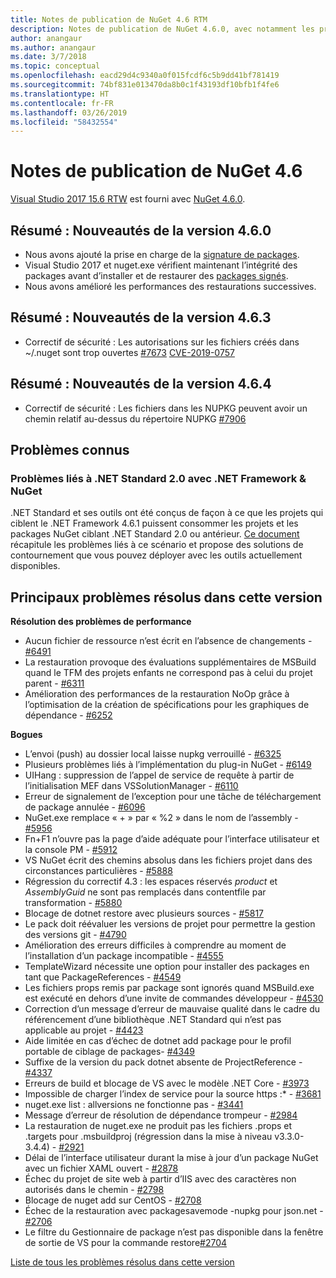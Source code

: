 ```yaml
---
title: Notes de publication de NuGet 4.6 RTM
description: Notes de publication de NuGet 4.6.0, avec notamment les problèmes connus, les correctifs de bogues, les fonctionnalités ajoutées et les DCR.
author: anangaur
ms.author: anangaur
ms.date: 3/7/2018
ms.topic: conceptual
ms.openlocfilehash: eacd29d4c9340a0f015fcdf6c5b9dd41bf781419
ms.sourcegitcommit: 74bf831e013470da8b0c1f43193df10bfb1f4fe6
ms.translationtype: HT
ms.contentlocale: fr-FR
ms.lasthandoff: 03/26/2019
ms.locfileid: "58432554"
---
```

# <a name="nuget-46-release-notes"></a>Notes de publication de NuGet 4.6

[Visual Studio 2017 15.6 RTW](https://www.visualstudio.com/news/releasenotes/vs2017-relnotes) est fourni avec [NuGet 4.6.0](https://dist.nuget.org/win-x86-commandline/v4.6.0/nuget.exe).

## <a name="summary-whats-new-in-460"></a>Résumé : Nouveautés de la version 4.6.0

* Nous avons ajouté la prise en charge de la [signature de packages](../create-packages/sign-a-package.md).
* Visual Studio 2017 et nuget.exe vérifient maintenant l’intégrité des packages avant d’installer et de restaurer des [packages signés](../reference/signed-packages-reference.md).
* Nous avons amélioré les performances des restaurations successives.

## <a name="summary-whats-new-in-463"></a>Résumé : Nouveautés de la version 4.6.3

* Correctif de sécurité : Les autorisations sur les fichiers créés dans ~/.nuget sont trop ouvertes [#7673](https://github.com/NuGet/Home/issues/7673) [CVE-2019-0757](https://portal.msrc.microsoft.com/en-us/security-guidance/advisory/CVE-2019-0757)

## <a name="summary-whats-new-in-464"></a>Résumé : Nouveautés de la version 4.6.4

* Correctif de sécurité : Les fichiers dans les NUPKG peuvent avoir un chemin relatif au-dessus du répertoire NUPKG [#7906](https://github.com/NuGet/Home/issues/7906)

## <a name="known-issues"></a>Problèmes connus

### <a name="issues-with-net-standard-20-with-net-framework--nuget"></a>Problèmes liés à .NET Standard 2.0 avec .NET Framework & NuGet 

.NET Standard et ses outils ont été conçus de façon à ce que les projets qui ciblent le .NET Framework 4.6.1 puissent consommer les projets et les packages NuGet ciblant .NET Standard 2.0 ou antérieur. [Ce document](https://github.com/dotnet/standard/issues/481) récapitule les problèmes liés à ce scénario et propose des solutions de contournement que vous pouvez déployer avec les outils actuellement disponibles.

## <a name="top-issues-fixed-in-this-release"></a>Principaux problèmes résolus dans cette version

**Résolution des problèmes de performance**

* Aucun fichier de ressource n’est écrit en l’absence de changements - [#6491](https://github.com/NuGet/Home/issues/6491)
* La restauration provoque des évaluations supplémentaires de MSBuild quand le TFM des projets enfants ne correspond pas à celui du projet parent - [#6311](https://github.com/NuGet/Home/issues/6311)
* Amélioration des performances de la restauration NoOp grâce à l’optimisation de la création de spécifications pour les graphiques de dépendance - [#6252](https://github.com/NuGet/Home/issues/6252)

**Bogues**

* L’envoi (push) au dossier local laisse nupkg verrouillé - [#6325](https://github.com/NuGet/Home/issues/6325)
* Plusieurs problèmes liés à l’implémentation du plug-in NuGet - [#6149](https://github.com/NuGet/Home/issues/6149)
* UIHang : suppression de l’appel de service de requête à partir de l’initialisation MEF dans VSSolutionManager - [#6110](https://github.com/NuGet/Home/issues/6110)
* Erreur de signalement de l’exception pour une tâche de téléchargement de package annulée - [#6096](https://github.com/NuGet/Home/issues/6096)
* NuGet.exe remplace « + » par « %2 » dans le nom de l’assembly - [#5956](https://github.com/NuGet/Home/issues/5956)
* Fn+F1 n’ouvre pas la page d’aide adéquate pour l’interface utilisateur et la console PM - [#5912](https://github.com/NuGet/Home/issues/5912)
* VS NuGet écrit des chemins absolus dans les fichiers projet dans des circonstances particulières - [#5888](https://github.com/NuGet/Home/issues/5888)
* Régression du correctif 4.3 : les espaces réservés $product$ et $AssemblyGuid$ ne sont pas remplacés dans contentfile par transformation - [#5880](https://github.com/NuGet/Home/issues/5880)
* Blocage de dotnet restore avec plusieurs sources - [#5817](https://github.com/NuGet/Home/issues/5817)
* Le pack doit réévaluer les versions de projet pour permettre la gestion des versions git - [#4790](https://github.com/NuGet/Home/issues/4790)
* Amélioration des erreurs difficiles à comprendre au moment de l’installation d’un package incompatible - [#4555](https://github.com/NuGet/Home/issues/4555)
* TemplateWizard nécessite une option pour installer des packages en tant que PackageReferences - [#4549](https://github.com/NuGet/Home/issues/4549)
* Les fichiers props remis par package sont ignorés quand MSBuild.exe est exécuté en dehors d’une invite de commandes développeur - [#4530](https://github.com/NuGet/Home/issues/4530)
* Correction d’un message d’erreur de mauvaise qualité dans le cadre du référencement d’une bibliothèque .NET Standard qui n’est pas applicable au projet - [#4423](https://github.com/NuGet/Home/issues/4423)
* Aide limitée en cas d’échec de dotnet add package pour le profil portable de ciblage de packages- [#4349](https://github.com/NuGet/Home/issues/4349)
* Suffixe de la version du pack dotnet absente de ProjectReference - [#4337](https://github.com/NuGet/Home/issues/4337)
* Erreurs de build et blocage de VS avec le modèle .NET Core - [#3973](https://github.com/NuGet/Home/issues/3973)
* Impossible de charger l’index de service pour la source https :* - [#3681](https://github.com/NuGet/Home/issues/3681)
* nuget.exe list : allversions ne fonctionne pas - [#3441](https://github.com/NuGet/Home/issues/3441)
* Message d’erreur de résolution de dépendance trompeur - [#2984](https://github.com/NuGet/Home/issues/2984)
* La restauration de nuget.exe ne produit pas les fichiers .props et .targets pour .msbuildproj (régression dans la mise à niveau v3.3.0-3.4.4) - [#2921](https://github.com/NuGet/Home/issues/2921)
* Délai de l’interface utilisateur durant la mise à jour d’un package NuGet avec un fichier XAML ouvert - [#2878](https://github.com/NuGet/Home/issues/2878)
* Échec du projet de site web à partir d’IIS avec des caractères non autorisés dans le chemin - [#2798](https://github.com/NuGet/Home/issues/2798)
* Blocage de nuget add sur CentOS - [#2708](https://github.com/NuGet/Home/issues/2708)
* Échec de la restauration avec packagesavemode -nupkg pour json.net - [#2706](https://github.com/NuGet/Home/issues/2706)
* Le filtre du Gestionnaire de package n’est pas disponible dans la fenêtre de sortie de VS pour la commande restore[#2704](https://github.com/NuGet/Home/issues/2704)

[Liste de tous les problèmes résolus dans cette version](https://github.com/NuGet/Home/issues?q=is%3Aissue+is%3Aclosed+milestone%3A%224.6")
